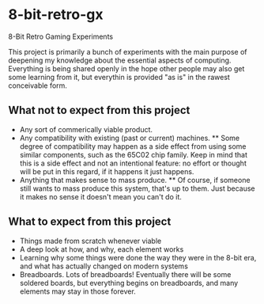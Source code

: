# 8-bit-retro-gx
8-Bit Retro Gaming Experiments

This project is primarily a bunch of experiments with the main purpose of deepening my knowledge about the essential aspects of computing. Everything is being shared openly in the hope other people may also get some learning from it, but everythin is provided "as is" in the rawest conceivable form.

## What **not** to expect from this project
* Any sort of commerically viable product.
* Any compatibility with existing (past or current) machines.
** Some degree of compatibility may happen as a side effect from using some similar components, such as the 65C02 chip family. Keep in mind that this is a side effect and not an intentional feature: no effort or thought will be put in this regard, if it happens it just happens.
* Anything that makes sense to mass produce.
** Of course, if someone still wants to mass produce this system, that's up to them. Just because it makes no sense it doesn't mean you can't do it.

## What to expect from this project
* Things made from scratch whenever viable
* A deep look at how, and why, each element works
* Learning why some things were done the way they were in the 8-bit era, and what has actually changed on modern systems
* Breadboards. Lots of breadboards! Eventually there will be some soldered boards, but everything begins on breadboards, and many elements may stay in those forever.
